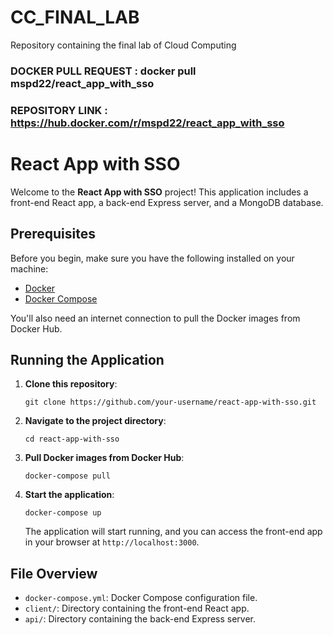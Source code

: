 # CC_FINAL_LAB
Repository containing the final lab of Cloud Computing

### DOCKER PULL REQUEST : docker pull mspd22/react_app_with_sso
### REPOSITORY LINK : https://hub.docker.com/r/mspd22/react_app_with_sso

# React App with SSO

Welcome to the **React App with SSO** project! This application includes a front-end React app, a back-end Express server, and a MongoDB database.

## Prerequisites

Before you begin, make sure you have the following installed on your machine:

- [Docker](https://docs.docker.com/get-docker/)
- [Docker Compose](https://docs.docker.com/compose/install/)

You'll also need an internet connection to pull the Docker images from Docker Hub.

## Running the Application

1. **Clone this repository**:

    ```shell
    git clone https://github.com/your-username/react-app-with-sso.git
    ```

2. **Navigate to the project directory**:

    ```shell
    cd react-app-with-sso
    ```

3. **Pull Docker images from Docker Hub**:

    ```shell
    docker-compose pull
    ```

4. **Start the application**:

    ```shell
    docker-compose up
    ```

    The application will start running, and you can access the front-end app in your browser at `http://localhost:3000`.

## File Overview

- `docker-compose.yml`: Docker Compose configuration file.
- `client/`: Directory containing the front-end React app.
- `api/`: Directory containing the back-end Express server.
